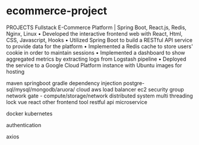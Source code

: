 # ecommerce-project


PROJECTS
Fullstack E-Commerce Platform | Spring Boot, React.js, Redis, Nginx, Linux
• Developed the interactive frontend web with React, Html, CSS, Javascript, Hooks
• Utilized Spring Boot to build a RESTful API service to provide data for the platform
• Implemented a Redis cache to store users' cookie in order to maintain sessions
• Implemented a dashboard to show aggregated metrics by extracting logs from Logstash pipeline
• Deployed the service to a Google Cloud Platform instance with Ubuntu images for hosting

maven
springboot
gradle
dependency injection
postgre-sql/mysql/mongodb/aruora/
cloud aws load balancer ec2 security group network gate   - compute/storage/network
distributed system multi threading lock 
vue react other frontend tool
restful api 
microservice 

docker kubernetes


authentication


axios


